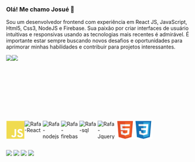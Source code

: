 ### Olá! Me chamo Josué 👋

Sou um desenvolvedor frontend com experiência em React JS, JavaScript, Html5, Css3, NodeJS e Firebase. Sua paixão por criar interfaces de usuário intuitivas e responsivas usando as tecnologias mais recentes é admirável. É importante estar sempre buscando novos desafios e oportunidades para aprimorar minhas habilidades e contribuir para projetos interessantes.

<div align="center" style="display: flex">
  <img height="180em" src="https://github-readme-stats.vercel.app/api?username=Niall-swift&count_private=true&show_icons=true&theme=radical"/>
  <img height="180em" src="https://github-readme-stats.vercel.app/api/top-langs/?username=Niall-swift&layout=compact&langs_count=7&theme=dracula"/>
</div>


<div style="display: flex"><br>
  <img align="center" alt="Rafa-Js" height="50" width="50" src="https://raw.githubusercontent.com/devicons/devicon/master/icons/javascript/javascript-plain.svg">
  <img align="center" alt="Rafa-React" height="50" width="50" src="https://user-images.githubusercontent.com/25181517/183897015-94a058a6-b86e-4e42-a37f-bf92061753e5.png">
  <img align="center" alt="Rafa-nodejs" height="50" width="50" src="https://user-images.githubusercontent.com/25181517/183568594-85e280a7-0d7e-4d1a-9028-c8c2209e073c.png">
  <img align="center" alt="Rafa-firebase" height="50" width="50" src="https://cdn.jsdelivr.net/gh/devicons/devicon/icons/firebase/firebase-plain-wordmark.svg">
  <img align="center" alt="Rafa-sql" height="50" width="50" src="https://www.svgrepo.com/show/303301/postgresql-logo.svg">
  <img align="center" alt="Rafa-Jquery" height="50" width="50" src="https://www.svgrepo.com/show/452242/jquery.svg">
  <img align="center" alt="Rafa-HTML" height="50" width="50" src="https://raw.githubusercontent.com/devicons/devicon/master/icons/html5/html5-original.svg">
  <img align="center" alt="Rafa-CSS" height="50" width="50" src="https://raw.githubusercontent.com/devicons/devicon/master/icons/css3/css3-original.svg">
</div>
  
  ##
 
<div> 
  <a href="https://www.instagram.com/niall_swift_/" target="_blank"><img src="https://img.shields.io/badge/-Instagram-%23E4405F?style=for-the-badge&logo=instagram&logoColor=white" target="_blank"></a>
 <a href="https://discord.com/channels/@me" target="_blank"><img src="https://img.shields.io/badge/Discord-7289DA?style=for-the-badge&logo=discord&logoColor=white" target="_blank"></a> 
  <a href = "mailto:niallswift14@gmail.com"><img src="https://img.shields.io/badge/-Gmail-%23333?style=for-the-badge&logo=gmail&logoColor=white" target="_blank"></a>
  <a href="https://www.linkedin.com/in/josu%C3%A9-ramos-dev/" target="_blank"><img src="https://img.shields.io/badge/-LinkedIn-%230077B5?style=for-the-badge&logo=linkedin&logoColor=white" target="_blank"></a> 
 
 
</div>
